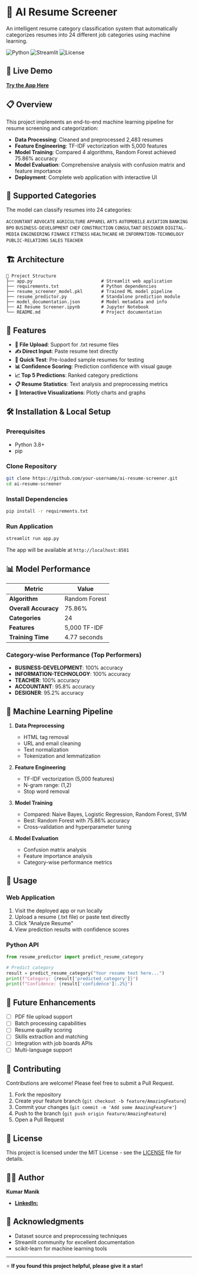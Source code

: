 # 🤖 AI Resume Screener

An intelligent resume category classification system that automatically categorizes resumes into 24 different job categories using machine learning.

![Python](https://img.shields.io/badge/python-v3.8+-blue.svg)
![Streamlit](https://img.shields.io/badge/streamlit-v1.28+-red.svg)
![License](https://img.shields.io/badge/license-MIT-green.svg)

## 🚀 Live Demo

[**Try the App Here**](https://airesumescreener74568.streamlit.app/)

## 📋 Overview

This project implements an end-to-end machine learning pipeline for resume screening and categorization:

- **Data Processing**: Cleaned and preprocessed 2,483 resumes
- **Feature Engineering**: TF-IDF vectorization with 5,000 features  
- **Model Training**: Compared 4 algorithms, Random Forest achieved 75.86% accuracy
- **Model Evaluation**: Comprehensive analysis with confusion matrix and feature importance
- **Deployment**: Complete web application with interactive UI

## 🎯 Supported Categories

The model can classify resumes into 24 categories:

`ACCOUNTANT` `ADVOCATE` `AGRICULTURE` `APPAREL` `ARTS` `AUTOMOBILE` `AVIATION` `BANKING` `BPO` `BUSINESS-DEVELOPMENT` `CHEF` `CONSTRUCTION` `CONSULTANT` `DESIGNER` `DIGITAL-MEDIA` `ENGINEERING` `FINANCE` `FITNESS` `HEALTHCARE` `HR` `INFORMATION-TECHNOLOGY` `PUBLIC-RELATIONS` `SALES` `TEACHER`

## 🏗️ Architecture

```
📁 Project Structure
├── app.py                          # Streamlit web application
├── requirements.txt                # Python dependencies
├── resume_screener_model.pkl       # Trained ML model pipeline
├── resume_predictor.py             # Standalone prediction module
├── model_documentation.json        # Model metadata and info
├── AI Resume Screener.ipynb        # Jupyter Notebook   
└── README.md                       # Project documentation
```

## 🔧 Features

- **📄 File Upload**: Support for .txt resume files
- **✍️ Direct Input**: Paste resume text directly
- **🚀 Quick Test**: Pre-loaded sample resumes for testing
- **📊 Confidence Scoring**: Prediction confidence with visual gauge
- **📈 Top 5 Predictions**: Ranked category predictions
- **📋 Resume Statistics**: Text analysis and preprocessing metrics
- **🎨 Interactive Visualizations**: Plotly charts and graphs

## 🛠️ Installation & Local Setup

### Prerequisites
- Python 3.8+
- pip

### Clone Repository
```bash
git clone https://github.com/your-username/ai-resume-screener.git
cd ai-resume-screener
```

### Install Dependencies
```bash
pip install -r requirements.txt
```

### Run Application
```bash
streamlit run app.py
```

The app will be available at `http://localhost:8501`

## 📊 Model Performance

| Metric | Value |
|--------|-------|
| **Algorithm** | Random Forest |
| **Overall Accuracy** | 75.86% |
| **Categories** | 24 |
| **Features** | 5,000 TF-IDF |
| **Training Time** | 4.77 seconds |

### Category-wise Performance (Top Performers)
- **BUSINESS-DEVELOPMENT**: 100% accuracy
- **INFORMATION-TECHNOLOGY**: 100% accuracy  
- **TEACHER**: 100% accuracy
- **ACCOUNTANT**: 95.8% accuracy
- **DESIGNER**: 95.2% accuracy

## 🧠 Machine Learning Pipeline

1. **Data Preprocessing**
   - HTML tag removal
   - URL and email cleaning
   - Text normalization
   - Tokenization and lemmatization

2. **Feature Engineering**
   - TF-IDF vectorization (5,000 features)
   - N-gram range: (1,2)
   - Stop word removal

3. **Model Training**
   - Compared: Naive Bayes, Logistic Regression, Random Forest, SVM
   - Best: Random Forest with 75.86% accuracy
   - Cross-validation and hyperparameter tuning

4. **Model Evaluation**
   - Confusion matrix analysis
   - Feature importance analysis
   - Category-wise performance metrics

## 🚀 Usage

### Web Application
1. Visit the deployed app or run locally
2. Upload a resume (.txt file) or paste text directly
3. Click "Analyze Resume" 
4. View prediction results with confidence scores

### Python API
```python
from resume_predictor import predict_resume_category

# Predict category
result = predict_resume_category("Your resume text here...")
print(f"Category: {result['predicted_category']}")
print(f"Confidence: {result['confidence']:.2%}")
```

## 🔮 Future Enhancements

- [ ] PDF file upload support
- [ ] Batch processing capabilities
- [ ] Resume quality scoring
- [ ] Skills extraction and matching
- [ ] Integration with job boards APIs
- [ ] Multi-language support

## 🤝 Contributing

Contributions are welcome! Please feel free to submit a Pull Request.

1. Fork the repository
2. Create your feature branch (`git checkout -b feature/AmazingFeature`)
3. Commit your changes (`git commit -m 'Add some AmazingFeature'`)
4. Push to the branch (`git push origin feature/AmazingFeature`)
5. Open a Pull Request

## 📝 License

This project is licensed under the MIT License - see the [LICENSE](LICENSE) file for details.

## 👨‍💻 Author

**Kumar Manik**
- [**LinkedIn:**](https://www.linkedin.com/in/kumar2000manik/)

## 🙏 Acknowledgments

- Dataset source and preprocessing techniques
- Streamlit community for excellent documentation
- scikit-learn for machine learning tools

---

⭐ **If you found this project helpful, please give it a star!**
